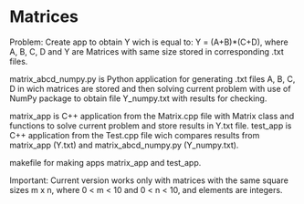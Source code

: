 # Matrices
Problem: Create app to obtain Y wich is equal to:
              Y = (A+B)*(C+D), where A, B, C, D and Y are Matrices with same size stored in corresponding .txt files.

matrix_abcd_numpy.py is Python application for generating .txt files A, B, C, D in wich matrices are stored and then solving current problem with use of NumPy package to obtain file Y_numpy.txt with results for checking.

matrix_app is C++ application from the Matrix.cpp file with Matrix class and functions to solve current problem and store results in Y.txt file.
test_app is C++ application from the Test.cpp file wich compares results from matrix_app (Y.txt) and matrix_abcd_numpy.py (Y_numpy.txt).

makefile for making apps matrix_app and test_app.

Important: Current version works only with matrices with the same square sizes m x n, where 0 < m < 10 and 0 < n < 10, and elements are integers.

